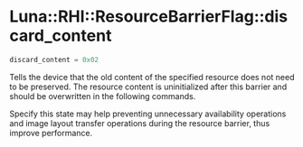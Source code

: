 # Luna::RHI::ResourceBarrierFlag::discard_content

```c++
discard_content = 0x02
```

Tells the device that the old content of the specified resource does not need to be preserved. The resource content is uninitialized after this barrier and should be overwritten in the following commands. 

Specify this state may help preventing unnecessary availability operations and image layout transfer operations during the resource barrier, thus improve performance. 

